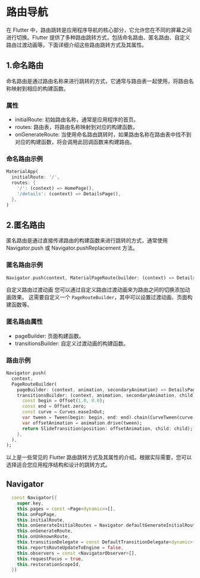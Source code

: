 # 路由导航

在 Flutter 中，路由跳转是应用程序导航的核心部分，它允许您在不同的屏幕之间进行切换。Flutter 提供了多种路由跳转方式，包括命名路由、匿名路由、自定义路由过渡动画等。下面详细介绍这些路由跳转方式及其属性。

## 1.命名路由

命名路由是通过路由名称来进行跳转的方式，它通常与路由表一起使用，将路由名称映射到相应的构建函数。

### 属性

- initialRoute: 初始路由名称，通常是应用程序的首页。
- routes: 路由表，将路由名称映射到对应的构建函数。
- onGenerateRoute: 当使用命名路由跳转时，如果路由名称在路由表中找不到对应的构建函数，将会调用此回调函数来构建路由。

### 命名路由示例

```dart
MaterialApp(
  initialRoute: '/',
  routes: {
    '/': (context) => HomePage(),
    '/details': (context) => DetailsPage(),
  },
)
```

## 2.匿名路由

匿名路由是通过直接传递路由的构建函数来进行跳转的方式，通常使用 Navigator.push 或 Navigator.pushReplacement 方法。

### 匿名路由示例

```dart
Navigator.push(context, MaterialPageRoute(builder: (context) => DetailsPage()));
```

自定义路由过渡动画
您可以通过自定义路由过渡动画来为路由之间的切换添加动画效果。
这需要自定义一个 `PageRouteBuilder`，其中可以设置过渡动画、页面构建函数等。

### 匿名路由属性

- pageBuilder: 页面构建函数。
- transitionsBuilder: 自定义过渡动画的构建函数。

### 路由示例

```dart
Navigator.push(
  context,
  PageRouteBuilder(
    pageBuilder: (context, animation, secondaryAnimation) => DetailsPage(),
    transitionsBuilder: (context, animation, secondaryAnimation, child) {
      const begin = Offset(1.0, 0.0);
      const end = Offset.zero;
      const curve = Curves.easeInOut;
      var tween = Tween(begin: begin, end: end).chain(CurveTween(curve: curve));
      var offsetAnimation = animation.drive(tween);
      return SlideTransition(position: offsetAnimation, child: child);
    },
  ),
);
```

以上是一些常见的 Flutter 路由跳转方式及其属性的介绍。根据实际需要，您可以选择适合您应用程序结构和设计的跳转方式。

## Navigator

```dart
  const Navigator({
    super.key,
    this.pages = const <Page<dynamic>>[],
    this.onPopPage,
    this.initialRoute,
    this.onGenerateInitialRoutes = Navigator.defaultGenerateInitialRoutes,
    this.onGenerateRoute,
    this.onUnknownRoute,
    this.transitionDelegate = const DefaultTransitionDelegate<dynamic>(),
    this.reportsRouteUpdateToEngine = false,
    this.observers = const <NavigatorObserver>[],
    this.requestFocus = true,
    this.restorationScopeId,
  }) 
```
